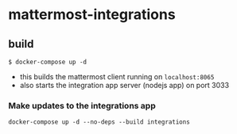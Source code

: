# mattermost-integrations

## build
```
$ docker-compose up -d
```

* this builds the mattermost client running on `localhost:8065`
* also starts the integration app server (nodejs app) on port 3033

### Make updates to the integrations app
```
docker-compose up -d --no-deps --build integrations
```
